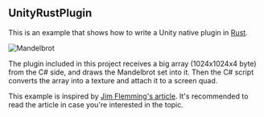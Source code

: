 UnityRustPlugin
---------------

This is an example that shows how to write a Unity native plugin in [Rust][Rust].

![Mandelbrot](http://66.media.tumblr.com/365885c6c0ef6c5a8fe2679969f2f46a/tumblr_oedb20nNKU1qio469o1_640.png)

The plugin included in this project receives a big array (1024x1024x4 byte)
from the C# side, and draws the Mandelbrot set into it. Then the C# script
converts the array into a texture and attach it to a screen quad.

This example is inspired by [Jim Flemming's article][Flemming]. It's recommended
to read the article in case you're interested in the topic.

[Rust]: https://www.rust-lang.org
[Flemming]: https://medium.com/jim-fleming/rust-lang-in-unity3d-eeaeb47f3a77
